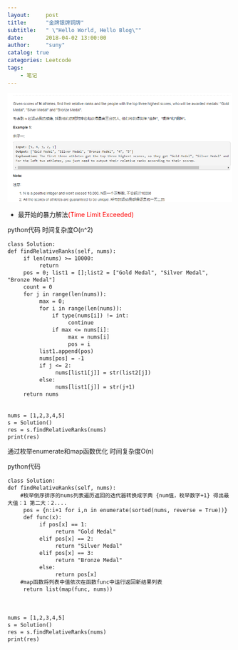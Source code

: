 ```yaml
---
layout:     post
title:      "金牌银牌铜牌"
subtitle:   " \"Hello World, Hello Blog\""
date:       2018-04-02 13:00:00
author:     "suny"
catalog: true
categories: Leetcode
tags:
    - 笔记
---
```


<img src="/img/RelativeRanks.jpg"/>

- 最开始的暴力解法<font color = "red">(Time Limit Exceeded)</font>

python代码 时间复杂度O(n^2)

	class Solution:
    def findRelativeRanks(self, nums):
         if len(nums) >= 10000:
              return
         pos = 0; list1 = [];list2 = ["Gold Medal", "Silver Medal", "Bronze Medal"]
         count = 0
         for j in range(len(nums)):
              max = 0;
              for i in range(len(nums)):
                  if type(nums[i]) != int:
                       continue
                  if max <= nums[i]:
                       max = nums[i]
                       pos = i
              list1.append(pos)
              nums[pos] = -1
              if j <= 2:
                   nums[list1[j]] = str(list2[j])
              else:
                   nums[list1[j]] = str(j+1)        
         return nums
        
	
	nums = [1,2,3,4,5]
	s = Solution()
	res = s.findRelativeRanks(nums)
	print(res)


通过枚举enumerate和map函数优化 时间复杂度O(n)

python代码


	class Solution:
    def findRelativeRanks(self, nums):
		#枚举倒序排序的nums列表遍历返回的迭代器转换成字典 {num值，枚举数字+1} 得出最大值：1 第二大：2....
         pos = {n:i+1 for i,n in enumerate(sorted(nums, reverse = True))}
         def func(x):
              if pos[x] == 1:
                   return "Gold Medal"
              elif pos[x] == 2:
                   return "Silver Medal"
              elif pos[x] == 3:
                   return "Bronze Medal"
              else:
                   return pos[x]
		#map函数将列表中值依次在函数func中运行返回新结果列表
         return list(map(func, nums))
               
        

	nums = [1,2,3,4,5]
	s = Solution()
	res = s.findRelativeRanks(nums)
	print(res)
	


